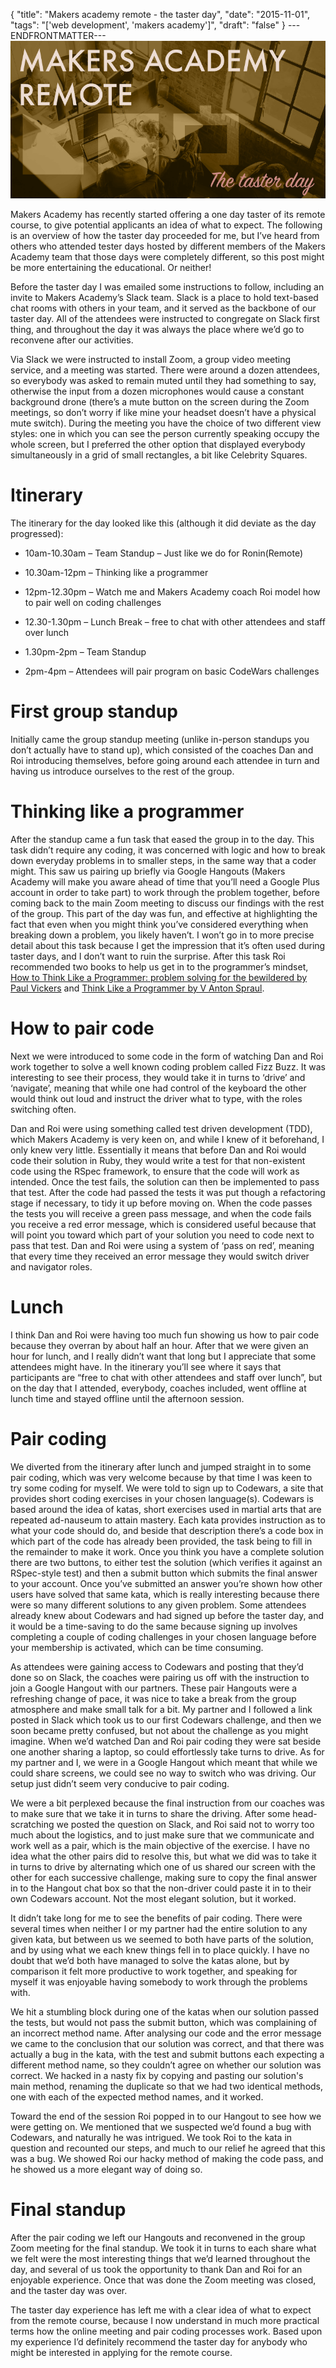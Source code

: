 {
  "title": "Makers academy remote - the taster day",
  "date": "2015-11-01",
  "tags": "['web development', 'makers academy']",
  "draft": "false"
}
---ENDFRONTMATTER---
![Makers Academy remote the taster day](media/makers-academy-remote-the-taster-day-header.png "Makers Academy remote the taster day")

Makers Academy has recently started offering a one day taster of its remote course, to give potential applicants an idea of what to expect. The following is an overview of how the taster day proceeded for me, but I’ve heard from others who attended tester days hosted by different members of the Makers Academy team that those days were completely different, so this post might be more entertaining the educational. Or neither!

Before the taster day I was emailed some instructions to follow, including an invite to Makers Academy’s Slack team. Slack is a place to hold text-based chat rooms with others in your team, and it served as the backbone of our taster day. All of the attendees were instructed to congregate on Slack first thing, and throughout the day it was always the place where we’d go to reconvene after our activities.

Via Slack we were instructed to install Zoom, a group video meeting service, and a meeting was started. There were around a dozen attendees, so everybody was asked to remain muted until they had something to say, otherwise the input from a dozen microphones would cause a constant background drone (there’s a mute button on the screen during the Zoom meetings, so don’t worry if like mine your headset doesn’t have a physical mute switch). During the meeting you have the choice of two different view styles: one in which you can see the person currently speaking occupy the whole screen, but I preferred the other option that displayed everybody simultaneously in a grid of small rectangles, a bit like Celebrity Squares.

# Itinerary
The itinerary for the day looked like this (although it did deviate as the day progressed):

- 10am-10.30am – Team Standup – Just like we do for Ronin(Remote)

- 10.30am-12pm – Thinking like a programmer

- 12pm-12.30pm – Watch me and Makers Academy coach Roi model how to pair well on coding challenges

- 12.30-1.30pm – Lunch Break – free to chat with other attendees and staff over lunch

- 1.30pm-2pm – Team Standup

- 2pm-4pm – Attendees will pair program on basic CodeWars challenges

# First group standup
Initially came the group standup meeting (unlike in-person standups you don’t actually have to stand up), which consisted of the coaches Dan and Roi introducing themselves, before going around each attendee in turn and having us introduce ourselves to the rest of the group.

# Thinking like a programmer
After the standup came a fun task that eased the group in to the day. This task didn’t require any coding, it was concerned with logic and how to break down everyday problems in to smaller steps, in the same way that a coder might. This saw us pairing up briefly via Google Hangouts (Makers Academy will make you aware ahead of time that you’ll need a Google Plus account in order to take part) to work through the problem together, before coming back to the main Zoom meeting to discuss our findings with the rest of the group. This part of the day was fun, and effective at highlighting the fact that even when you might think you’ve considered everything when breaking down a problem, you likely haven’t. I won’t go in to more precise detail about this task because I get the impression that it’s often used during taster days, and I don’t want to ruin the surprise. After this task Roi recommended two books to help us get in to the programmer’s mindset, <a href="https://www.goodreads.com/book/show/5859257-how-to-think-like-a-programmer" class="link">How to Think Like a Programmer: problem solving for the bewildered by Paul Vickers</a> and <a href="https://www.goodreads.com/book/show/13590009-think-like-a-programmer" class="link">Think Like a Programmer by V Anton Spraul</a>.

# How to pair code
Next we were introduced to some code in the form of watching Dan and Roi work together to solve a well known coding problem called Fizz Buzz. It was interesting to see their process, they would take it in turns to ‘drive’ and ‘navigate’, meaning that while one had control of the keyboard the other would think out loud and instruct the driver what to type, with the roles switching often.

Dan and Roi were using something called test driven development (TDD), which Makers Academy is very keen on, and while I knew of it beforehand, I only knew very little. Essentially it means that before Dan and Roi would code their solution in Ruby, they would write a test for that non-existent code using the RSpec framework, to ensure that the code will work as intended. Once the test fails, the solution can then be implemented to pass that test. After the code had passed the tests it was put though a refactoring stage if necessary, to tidy it up before moving on. When the code passes the tests you will receive a green pass message, and when the code fails you receive a red error message, which is considered useful because that will point you toward which part of your solution you need to code next to pass that test. Dan and Roi were using a system of ‘pass on red’, meaning that every time they received an error message they would switch driver and navigator roles.

# Lunch
I think Dan and Roi were having too much fun showing us how to pair code because they overran by about half an hour. After that we were given an hour for lunch, and I really didn’t want that long but I appreciate that some attendees might have. In the itinerary you’ll see where it says that participants are “free to chat with other attendees and staff over lunch”, but on the day that I attended, everybody, coaches included, went offline at lunch time and stayed offline until the afternoon session.

# Pair coding
We diverted from the itinerary after lunch and jumped straight in to some pair coding, which was very welcome because by that time I was keen to try some coding for myself. We were told to sign up to Codewars, a site that provides short coding exercises in your chosen language(s). Codewars is based around the idea of katas, short exercises used in martial arts that are repeated ad-nauseum to attain mastery. Each kata provides instruction as to what your code should do, and beside that description there’s a code box in which part of the code has already been provided, the task being to fill in the remainder to make it work. Once you think you have a complete solution there are two buttons, to either test the solution (which verifies it against an RSpec-style test) and then a submit button which submits the final answer to your account. Once you’ve submitted an answer you’re shown how other users have solved that same kata, which is really interesting because there were so many different solutions to any given problem. Some attendees already knew about Codewars and had signed up before the taster day, and it would be a time-saving to do the same because signing up involves completing a couple of coding challenges in your chosen language before your membership is activated, which can be time consuming.

As attendees were gaining access to Codewars and posting that they’d done so on Slack, the coaches were pairing us off with the instruction to join a Google Hangout with our partners. These pair Hangouts were a refreshing change of pace, it was nice to take a break from the group atmosphere and make small talk for a bit. My partner and I followed a link posted in Slack which took us to our first Codewars challenge, and then we soon became pretty confused, but not about the challenge as you might imagine. When we’d watched Dan and Roi pair coding they were sat beside one another sharing a laptop, so could effortlessly take turns to drive. As for my partner and I, we were in a Google Hangout which meant that while we could share screens, we could see no way to switch who was driving. Our setup just didn’t seem very conducive to pair coding.

We were a bit perplexed because the final instruction from our coaches was to make sure that we take it in turns to share the driving. After some head-scratching we posted the question on Slack, and Roi said not to worry too much about the logistics, and to just make sure that we communicate and work well as a pair, which is the main objective of the exercise. I have no idea what the other pairs did to resolve this, but what we did was to take it in turns to drive by alternating which one of us shared our screen with the other for each successive challenge, making sure to copy the final answer in to the Hangout chat box so that the non-driver could paste it in to their own Codewars account. Not the most elegant solution, but it worked.

It didn’t take long for me to see the benefits of pair coding. There were several times when neither I or my partner had the entire solution to any given kata, but between us we seemed to both have parts of the solution, and by using what we each knew things fell in to place quickly. I have no doubt that we’d both have managed to solve the katas alone, but by comparison it felt more productive to work together, and speaking for myself it was enjoyable having somebody to work through the problems with.

We hit a stumbling block during one of the katas when our solution passed the tests, but would not pass the submit button, which was complaining of an incorrect method name. After analysing our code and the error message we came to the conclusion that our solution was correct, and that there was actually a bug in the kata, with the test and submit buttons each expecting a different method name, so they couldn’t agree on whether our solution was correct. We hacked in a nasty fix by copying and pasting our solution's main method, renaming the duplicate so that we had two identical methods, one with each of the expected method names, and it worked.

Toward the end of the session Roi popped in to our Hangout to see how we were getting on. We mentioned that we suspected we’d found a bug with Codewars, and naturally he was intrigued. We took Roi to the kata in question and recounted our steps, and much to our relief he agreed that this was a bug. We showed Roi our hacky method of making the code pass, and he showed us a more elegant way of doing so.

# Final standup
After the pair coding we left our Hangouts and reconvened in the group Zoom meeting for the final standup. We took it in turns to each share what we felt were the most interesting things that we’d learned throughout the day, and several of us took the opportunity to thank Dan and Roi for an enjoyable experience. Once that was done the Zoom meeting was closed, and the taster day was over.

The taster day experience has left me with a clear idea of what to expect from the remote course, because I now understand in much more practical terms how the online meeting and pair coding processes work. Based upon my experience I’d definitely recommend the taster day for anybody who might be interested in applying for the remote course.
